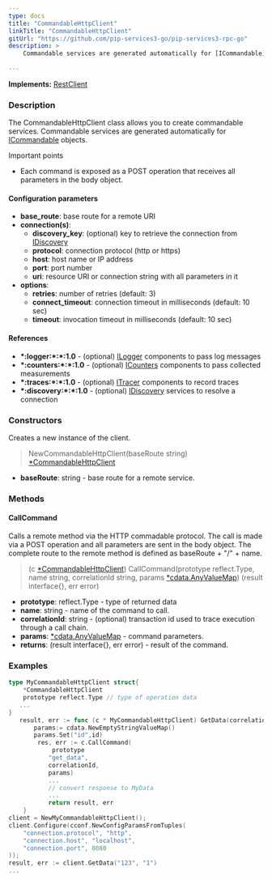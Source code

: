 ```yaml
---
type: docs
title: "CommandableHttpClient"
linkTitle: "CommandableHttpClient"
gitUrl: "https://github.com/pip-services3-go/pip-services3-rpc-go"
description: >
    Commandable services are generated automatically for [ICommandable](../../../commons/commands/icommandable)
   
---
```


**Implements:** [RestClient](../../clients/rest_client)

### Description

The CommandableHttpClient class allows you to create commandable services. Commandable services are generated automatically for [ICommandable](../../../commons/commands/icommandable) objects.

Important points

- Each command is exposed as a POST operation that receives all parameters in the body object.

#### Configuration parameters

- **base_route**: base route for a remote URI
- **connection(s)**:           
    - **discovery_key**: (optional) key to retrieve the connection from [IDiscovery](../../../components/connect/idiscovery)
    - **protocol**: connection protocol (http or https)
    - **host**: host name or IP address
    - **port**: port number
    - **uri**: resource URI or connection string with all parameters in it
- **options**:
    - **retries**: number of retries (default: 3)
    - **connect_timeout**: connection timeout in milliseconds (default: 10 sec)
    - **timeout**: invocation timeout in milliseconds (default: 10 sec)


#### References

- **\*:logger:\*:\*:1.0** - (optional) [ILogger](../../../components/log/ilogger) components to pass log messages
- **\*:counters:\*:\*:1.0** - (optional) [ICounters](../../../components/count/icounters) components to pass collected measurements
- **\*:traces:\*:\*:1.0** - (optional) [ITracer](../../../components/trace/itracer) components to record traces
- **\*:discovery:\*:\*:1.0** - (optional) [IDiscovery](../../../components/connect/idiscovery) services to resolve a connection




### Constructors
Creates a new instance of the client.

> NewCommandableHttpClient(baseRoute string) [*CommandableHttpClient]()

- **baseRoute**: string - base route for a remote service.



### Methods

#### CallCommand
Calls a remote method via the HTTP commadable protocol. The call is made via a POST operation and all parameters are sent in the body object. The complete route to the remote method is defined as baseRoute + "/" + name.

> (c [*CommandableHttpClient]()) CallCommand(prototype reflect.Type, name string, correlationId string, params [*cdata.AnyValueMap](../../../commons/data/any_value_map)) (result interface{}, err error)

- **prototype**: reflect.Type - type of returned data
- **name**: string - name of the command to call.
- **correlationId**: string - (optional) transaction id used to trace execution through a call chain.
- **params**: [*cdata.AnyValueMap](../../../commons/data/any_value_map) - command parameters.
- **returns**: (result interface{}, err error) - result of the command.


### Examples

```go
type MyCommandableHttpClient struct{
    *CommandableHttpClient
    prototype reflect.Type // type of operation data
   ...
}
   result, err := func (c * MyCommandableHttpClient) GetData(correlationId string, id string)(result MyData, err error){
       params:= cdata.NewEmptyStringValueMap()
       params.Set("id",id)
        res, err := c.CallCommand(
            prototype
           "get_data",
           correlationId,
           params)
           ...
           // convert response to MyData
           ...
           return result, err
    }
client = NewMyCommandableHttpClient();
client.Configure(cconf.NewConfigParamsFromTuples(
    "connection.protocol", "http",
    "connection.host", "localhost",
    "connection.port", 8080
));
result, err := client.GetData("123", "1")
...
```
